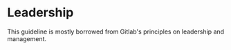# Leadership
This guideline is mostly borrowed from Gitlab's principles on leadership and management.
